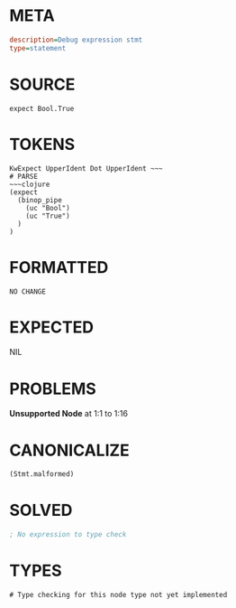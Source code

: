 # META
~~~ini
description=Debug expression stmt
type=statement
~~~
# SOURCE
~~~roc
expect Bool.True
~~~
# TOKENS
~~~text
KwExpect UpperIdent Dot UpperIdent ~~~
# PARSE
~~~clojure
(expect
  (binop_pipe
    (uc "Bool")
    (uc "True")
  )
)
~~~
# FORMATTED
~~~roc
NO CHANGE
~~~
# EXPECTED
NIL
# PROBLEMS
**Unsupported Node**
at 1:1 to 1:16

# CANONICALIZE
~~~clojure
(Stmt.malformed)
~~~
# SOLVED
~~~clojure
; No expression to type check
~~~
# TYPES
~~~roc
# Type checking for this node type not yet implemented
~~~
